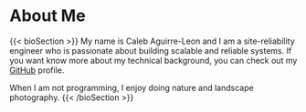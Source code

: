 <!-- Small note for me Hugo does not like file names that are camelCase so for example this file did not render when it's file name was aboutMe.md as can be
seen in -->
# About Me


<!-- Insert a proper description at some point -->

{{< bioSection >}}
My name is Caleb Aguirre-Leon and I am a site-reliability engineer who is passionate about building scalable and reliable systems. If you want know more about my technical background, you can check out my [GitHub](https://github.com/Lementknight) profile.

When I am not programming, I enjoy doing nature and landscape photography.
{{< /bioSection >}}